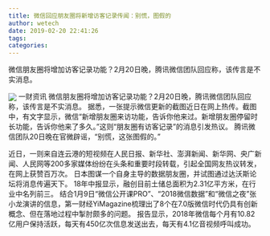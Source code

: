 ```yaml
---
title: 微信回应朋友圈将新增访客记录传闻：别慌，图假的
author: wetech
date: 2019-02-20 22:41:26
tags: 
categories: 
---
```

微信朋友圈将增加访客记录功能？2月20日晚，腾讯微信团队回应称，该传言是不实消息。
<!-- more -->
<img align="center" border="0" src="https://imgcdn.yicai.com/uppics/images/2019/02/51c7a803a2d547e69877f1b9e792b0e3.jpg" />
一财资讯
微信朋友圈将增加访客记录功能？2月20日晚，腾讯微信团队回应称，该传言是不实消息。
据悉，一张提示微信更新的截图近日在网上热传。截图中，有文字显示，微信“新增朋友圈来访功能，告诉你他来过。新增朋友圈停留时长功能，告诉你他来了多久。”这则“朋友圈有访客记录”的消息引发热议。
腾讯微信团队20日晚在官微辟谣，“别慌，这张图假的。”
 
 
近日，一则来自连云港的短视频在人民日报、新华社、澎湃新闻、新华网、央广新闻、人民网等200多家媒体纷纷在头条和重要时段转载，引起全国网友热议转发，在网上获赞百万次。
日本图谋一个自身主导的数据朋友圈，并试图通过达沃斯论坛将消息传遍天下。
18年中报显示，融创目前土储总面积为2.31亿平方米，在行业中名列前三。
结合1月9日“微信公开课PRO”、“2018微信数据”和“微信之夜”张小龙演讲的信息，第一财经YiMagazine梳理出了8个在7.0版微信时代仍具有创新概念、但在落地过程中掣肘颇多的问题。
报告显示，2018年微信每个月有10.82亿用户保持活跃，每天有450亿次信息发送出去，每天有4.1亿音视频呼叫成功。
